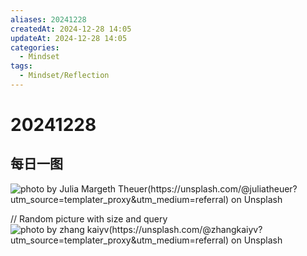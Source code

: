 ```yaml
---
aliases: 20241228
createdAt: 2024-12-28 14:05
updateAt: 2024-12-28 14:05
categories:
  - Mindset
tags:
  - Mindset/Reflection
---
```

# 20241228


## 每日一图
![photo by Julia Margeth Theuer(https://unsplash.com/@juliatheuer?utm_source=templater_proxy&utm_medium=referral) on Unsplash](https://images.unsplash.com/photo-1559039616-33af37c928fa?crop=entropy&cs=srgb&fm=jpg&ixid=M3w2NDU1OTF8MHwxfHJhbmRvbXx8fHx8fHx8fDE3MzUzNjU5NjN8&ixlib=rb-4.0.3&q=85&w=800&h=600)

// Random picture with size and query
![photo by zhang kaiyv(https://unsplash.com/@zhangkaiyv?utm_source=templater_proxy&utm_medium=referral) on Unsplash](https://images.unsplash.com/photo-1510148567806-766658eb5b86?crop=entropy&cs=srgb&fm=jpg&ixid=M3w2NDU1OTF8MHwxfHJhbmRvbXx8fHx8fHx8fDE3MzUzNjU5NjN8&ixlib=rb-4.0.3&q=85&w=800&h=800)
